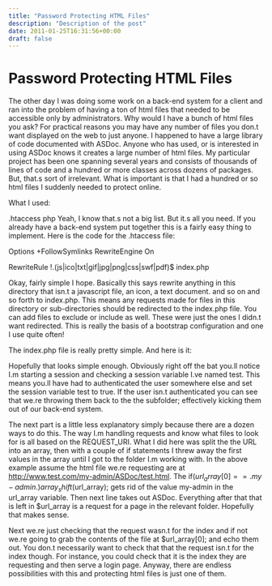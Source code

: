 ```yaml
---
title: "Password Protecting HTML Files"
description: "Description of the post"
date: 2011-01-25T16:31:56+00:00
draft: false
---
```


# Password Protecting HTML Files

The other day I was doing some work on a back-end system for a client and ran into the problem of having a ton of html files that needed to be accessible only by administrators. Why would I have a bunch of html files you ask? For practical reasons you may have any number of files you don.t want displayed on the web to just anyone. I happened to have a large library of code documented with ASDoc. Anyone who has used, or is interested in using ASDoc knows it creates a large number of html files. My particular project has been one spanning several years and consists of thousands of lines of code and a hundred or more classes across dozens of packages. But, that.s sort of irrelevant. What is important is that I had a hundred or so html files I suddenly needed to protect online.

What I used:

.htaccess
php
Yeah, I know that.s not a big list. But it.s all you need. If you already have a back-end system put together this is a fairly easy thing to implement. Here is the code for the .htaccess file:

<IfModule mod_rewrite.c>

Options +FollowSymlinks
RewriteEngine On

RewriteRule !\.(js|ico|txt|gif|jpg|png|css|swf|pdf)$ index.php

</IfModule>
Okay, fairly simple I hope. Basically this says rewrite anything in this directory that isn.t a javascript file, an icon, a text document. and so on and so forth to index.php. This means any requests made for files in this directory or sub-directories should be redirected to the index.php file. You can add files to exclude or include as well. These were just the ones I didn.t want redirected. This is really the basis of a bootstrap configuration and one I use quite often!

The index.php file is really pretty simple. And here is it:

<?php
session_start();
if( !$_SESSION['test'] ){
header("Location: ../");
exit;
}

$url=strip_tags($_SERVER["REQUEST_URI"]);
$url_array=explode("/",$url);
array_shift($url_array); //the first one is empty anyway

if($url_array[0] == "my-admin")
array_shift($url_array);
if($url_array[0] == "ASDoc")
array_shift($url_array);

if($url_array[0] != ""){
echo file_get_contents($url_array[0]);
exit;
}
?>
Hopefully that looks simple enough. Obviously right off the bat you.ll notice I.m starting a session and checking a session variable I.ve named test. This means you.ll have had to authenticated the user somewhere else and set the session variable test to true. If the user isn.t authenticated you can see that we.re throwing them back to the the subfolder; effectively kicking them out of our back-end system.

The next part is a little less explanatory simply because there are a dozen ways to do this. The way I.m handling requests and know what files to look for is all based on the REQUEST_URI. What I did here was split the the URL into an array, then with a couple of if statements I threw away the first values in the array until I got to the folder I.m working with. In the above example assume the html file we.re requesting are at http://www.test.com/my-admin/ASDoc/test.html. The if($url_array[0] == .my-admin.)array_shift($url_array); gets rid of the value my-admin in the url_array variable. Then next line takes out ASDoc. Everything after that that is left in $url_array is a request for a page in the relevant folder. Hopefully that makes sense.

Next we.re just checking that the request wasn.t for the index and if not we.re going to grab the contents of the file at $url_array[0]; and echo them out. You don.t necessarily want to check that that the request isn.t for the index though. For instance, you could check that it is the index they are requesting and then serve a login page. Anyway, there are endless possibilities with this and protecting html files is just one of them.

